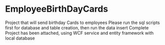# EmployeeBirthDayCards
Project that will send birthday Cards to employees
Please run the sql scripts first for database and table creation, then run the data insert
Complete Project has been attached, using WCF service and entity framework with local database
